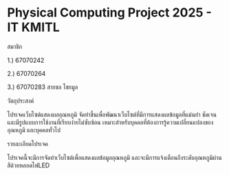 # Physical Computing Project 2025 - IT KMITL

สมาชิก

1.) 67070242

2.) 67070264

3.) 67070283 สายชล ไชยมูล


วัตถุประสงค์

โปรเจคเว็บไซต์แสดงผลอุณหภูมิ จัดทำขึ้นเพื่อพัฒนาเว็บไซต์ที่มีการแสดงผลข้อมูลที่แม่นยำ ชัดเจน และมีรูปแบบการใช้งานที่เรียบง่ายไม่ซับซ้อน เหมาะสำหรับบุคคลที่ต้องการรู้ความเปลี่ยนแปลงของอุณหภูมิ และบุคคลทั่วไป
  
รายละเอียดโปรเจค

โปรเจคนี้จะมีการจัดทำเว็บไซต์เพื่อแสดงผลข้อมูลอุณหภูมิ และจะมีการแจ้งเตือนถึงระดับอุณหภูมิผ่านสีด้วยหลอดไฟLED


